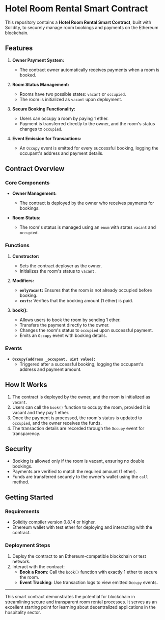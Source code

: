 # Hotel Room Rental Smart Contract  

This repository contains a **Hotel Room Rental Smart Contract**, built with Solidity, to securely manage room bookings and payments on the Ethereum blockchain.  

## Features  

1. **Owner Payment System:**  
   - The contract owner automatically receives payments when a room is booked.  

2. **Room Status Management:**  
   - Rooms have two possible states: `vacant` or `occupied`.  
   - The room is initialized as `vacant` upon deployment.  

3. **Secure Booking Functionality:**  
   - Users can occupy a room by paying 1 ether.  
   - Payment is transferred directly to the owner, and the room's status changes to `occupied`.  

4. **Event Emission for Transactions:**  
   - An `Occupy` event is emitted for every successful booking, logging the occupant's address and payment details.  

## Contract Overview  

### Core Components  

- **Owner Management:**  
   - The contract is deployed by the owner who receives payments for bookings.  

- **Room Status:**  
   - The room's status is managed using an `enum` with states `vacant` and `occupied`.  

### Functions  

1. **Constructor:**  
   - Sets the contract deployer as the owner.  
   - Initializes the room's status to `vacant`.  

2. **Modifiers:**  
   - **`onlyVacant`:** Ensures that the room is not already occupied before booking.  
   - **`costs`:** Verifies that the booking amount (1 ether) is paid.  

3. **book():**  
   - Allows users to book the room by sending 1 ether.  
   - Transfers the payment directly to the owner.  
   - Changes the room's status to `occupied` upon successful payment.  
   - Emits an `Occupy` event with booking details.  

### Events  

- **`Occupy(address _occupant, uint value)`:**  
   - Triggered after a successful booking, logging the occupant's address and payment amount.  

## How It Works  

1. The contract is deployed by the owner, and the room is initialized as `vacant`.  
2. Users can call the `book()` function to occupy the room, provided it is vacant and they pay 1 ether.  
3. Once the payment is processed, the room's status is updated to `occupied`, and the owner receives the funds.  
4. The transaction details are recorded through the `Occupy` event for transparency.  

## Security  

- Booking is allowed only if the room is vacant, ensuring no double bookings.  
- Payments are verified to match the required amount (1 ether).  
- Funds are transferred securely to the owner's wallet using the `call` method.  

## Getting Started  

### Requirements  

- Solidity compiler version 0.8.14 or higher.  
- Ethereum wallet with test ether for deploying and interacting with the contract.  

### Deployment Steps  

1. Deploy the contract to an Ethereum-compatible blockchain or test network.  
2. Interact with the contract:  
   - **Book a Room:** Call the `book()` function with exactly 1 ether to secure the room.  
   - **Event Tracking:** Use transaction logs to view emitted `Occupy` events.  

---

This smart contract demonstrates the potential for blockchain in streamlining secure and transparent room rental processes. It serves as an excellent starting point for learning about decentralized applications in the hospitality sector.
